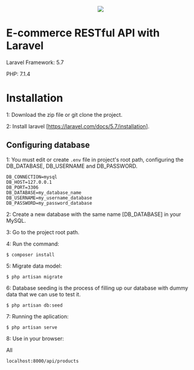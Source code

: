 <p align="center"><img src="https://laravel.com/assets/img/components/logo-laravel.svg"></p>

# E-commerce RESTful API with Laravel

Laravel Framework: 5.7

PHP: 7.1.4

# Installation
1: Download the zip file or git clone the project.

2: Install laravel [https://laravel.com/docs/5.7/installation].

## Configuring database
1: You must edit or create `.env` file in project's root path, configuring the DB_DATABASE, DB_USERNAME and DB_PASSWORD.
```
DB_CONNECTION=mysql
DB_HOST=127.0.0.1
DB_PORT=3306
DB_DATABASE=my_database_name
DB_USERNAME=my_username_database
DB_PASSWORD=my_password_database
```
2: Create a new database with the same name [DB_DATABASE] in your MySQL.

3: Go to the project root path.

4: Run the command:

```
$ composer install
```

5: Migrate data model:

```
$ php artisan migrate
```

6: Database seeding is the process of filling up our database with dummy data that we can use to test it.

```
$ php artisan db:seed
```

7: Running the aplication:
```
$ php artisan serve
```
8: Use in your browser:

All
```
localhost:8000/api/products
```
